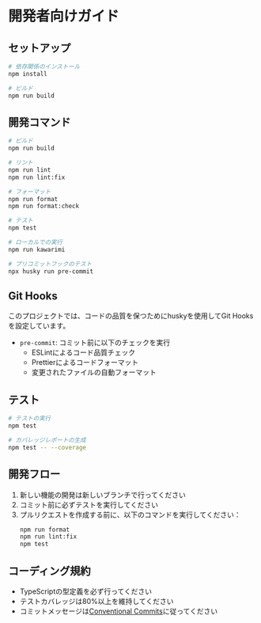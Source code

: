 # 開発者向けガイド

## セットアップ

```bash
# 依存関係のインストール
npm install

# ビルド
npm run build
```

## 開発コマンド

```bash
# ビルド
npm run build

# リント
npm run lint
npm run lint:fix

# フォーマット
npm run format
npm run format:check

# テスト
npm test

# ローカルでの実行
npm run kawarimi

# プリコミットフックのテスト
npx husky run pre-commit
```

## Git Hooks

このプロジェクトでは、コードの品質を保つためにhuskyを使用してGit Hooksを設定しています。

- `pre-commit`: コミット前に以下のチェックを実行
  - ESLintによるコード品質チェック
  - Prettierによるコードフォーマット
  - 変更されたファイルの自動フォーマット

## テスト

```bash
# テストの実行
npm test

# カバレッジレポートの生成
npm test -- --coverage
```

## 開発フロー

1. 新しい機能の開発は新しいブランチで行ってください
2. コミット前に必ずテストを実行してください
3. プルリクエストを作成する前に、以下のコマンドを実行してください：
   ```bash
   npm run format
   npm run lint:fix
   npm test
   ```

## コーディング規約

- TypeScriptの型定義を必ず行ってください
- テストカバレッジは80%以上を維持してください
- コミットメッセージは[Conventional Commits](https://www.conventionalcommits.org/)に従ってください 